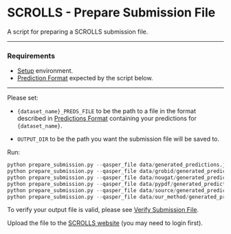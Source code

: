 # SCROLLS - Prepare Submission File

A script for preparing a SCROLLS submission file.
***

### Requirements
* [Setup](https://github.com/tau-nlp/scrolls/blob/main/evaluator/README.md#setup) environment.
* [Prediction Format](https://github.com/tau-nlp/scrolls/blob/main/evaluator/README.md#prediction-format) expected by the script below.

***

Please set:
* `{dataset_name}_PREDS_FILE` to be the path to a file in the format described in [Predictions Format](#https://github.com/tau-nlp/scrolls/blob/main/evaluator/README.md#prediction-format) containing your predictions for `{dataset_name}`.
  
* `OUTPUT_DIR` to be the path you want the submission file will be saved to.

Run:

```python
python prepare_submission.py --qasper_file data/generated_predictions.json --gov_report_file data/original/mock_gov_report.json --summ_screen_file data/original/mock_sfd.json --qmsum_file data/original/mock_qmsum.json --narrative_qa_file data/original/mock_nqa.json --quality_file data/original/mock_qual.json --contract_nli_file data/original/mock_cnli.json --output_dir submission/original
python prepare_submission.py --qasper_file data/grobid/generated_predictions.json --gov_report_file data/original/mock_gov_report.json --summ_screen_file data/original/mock_sfd.json --qmsum_file data/original/mock_qmsum.json --narrative_qa_file data/original/mock_nqa.json --quality_file data/original/mock_qual.json --contract_nli_file data/original/mock_cnli.json --output_dir submission/grobid
python prepare_submission.py --qasper_file data/nougat/generated_predictions.json --gov_report_file data/original/mock_gov_report.json --summ_screen_file data/original/mock_sfd.json --qmsum_file data/original/mock_qmsum.json --narrative_qa_file data/original/mock_nqa.json --quality_file data/original/mock_qual.json --contract_nli_file data/original/mock_cnli.json --output_dir submission/nougat
python prepare_submission.py --qasper_file data/pypdf/generated_predictions.json --gov_report_file data/original/mock_gov_report.json --summ_screen_file data/original/mock_sfd.json --qmsum_file data/original/mock_qmsum.json --narrative_qa_file data/original/mock_nqa.json --quality_file data/original/mock_qual.json --contract_nli_file data/original/mock_cnli.json --output_dir submission/pypdf
python prepare_submission.py --qasper_file data/source/generated_predictions.json --gov_report_file data/original/mock_gov_report.json --summ_screen_file data/original/mock_sfd.json --qmsum_file data/original/mock_qmsum.json --narrative_qa_file data/original/mock_nqa.json --quality_file data/original/mock_qual.json --contract_nli_file data/original/mock_cnli.json --output_dir submission/source
python prepare_submission.py --qasper_file data/our_method/generated_predictions.json --gov_report_file data/original/mock_gov_report.json --summ_screen_file data/original/mock_sfd.json --qmsum_file data/original/mock_qmsum.json --narrative_qa_file data/original/mock_nqa.json --quality_file data/original/mock_qual.json --contract_nli_file data/original/mock_cnli.json --output_dir submission/our_method
```

To verify your output file is valid, please see [Verify Submission File](https://github.com/tau-nlp/scrolls/blob/main/evaluator/VERIFY_SUBMISSION_FILE.md).

Upload the file to the [SCROLLS website](https://www.scrolls-benchmark.com) (you may need to login first).
